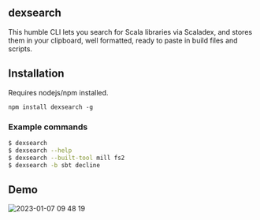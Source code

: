## dexsearch

This humble CLI lets you search for Scala libraries via Scaladex, and stores them in your clipboard, well formatted, ready to paste in build files and scripts.

## Installation

Requires nodejs/npm installed.

```
npm install dexsearch -g
```

### Example commands

```bash
$ dexsearch
$ dexsearch --help
$ dexsearch --built-tool mill fs2
$ dexsearch -b sbt decline
```

## Demo

![2023-01-07 09 48 19](https://user-images.githubusercontent.com/1052965/211144583-27fd93c2-ad63-4386-9dc9-4d8e749ec185.gif)
